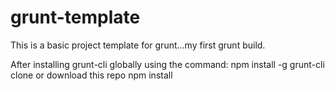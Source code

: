 # grunt-template
This is a basic project template for grunt...my first grunt build.

After installing grunt-cli globally using the command:  npm install -g grunt-cli
clone or download this repo
npm install

